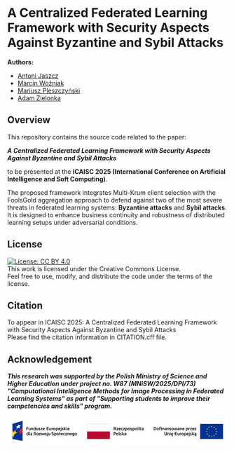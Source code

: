 # A Centralized Federated Learning Framework with Security Aspects Against Byzantine and Sybil Attacks
**Authors:**
  - [Antoni Jaszcz](https://orcid.org/0000-0002-8997-0331)
  - [Marcin Woźniak](https://orcid.org/0000-0002-9073-5347)
  - [Mariusz Pleszczyński](https://orcid.org/0000-0002-4971-5360)
  - [Adam Zielonka](https://orcid.org/{0000-0002-3850-8577)


## Overview

This repository contains the source code related to the paper:

**_A Centralized Federated Learning Framework with Security Aspects Against Byzantine and Sybil Attacks_**

to be presented at the **ICAISC 2025 (International Conference on Artificial Intelligence and Soft Computing)**.

The proposed framework integrates Multi-Krum client selection with the FoolsGold aggregation approach to defend against two of the most severe threats in federated learning systems: **Byzantine attacks** and **Sybil attacks**. It is designed to enhance business continuity and robustness of distributed learning setups under adversarial conditions.

## License
[![License: CC BY 4.0](https://img.shields.io/badge/License-CC%20BY%204.0-lightgrey.svg)](https://creativecommons.org/licenses/by/4.0/)\
This work is licensed under the Creative Commons License.\
Feel free to use, modify, and distribute the code under the terms of the license.
## Citation 
To appear in ICAISC 2025: A Centralized Federated Learning Framework with Security Aspects Against Byzantine and Sybil Attacks\
Please find the citation information in CITATION.cff file.

## Acknowledgement 
**_This research was supported by the Polish Ministry of Science and Higher Education under project no. W87 (MNiSW/2025/DPI/73) "Computational Intelligence Methods for Image Processing in Federated Learning Systems" as part of "Supporting students to improve their competencies and skills" program._**

![Logo](logo.jpg)